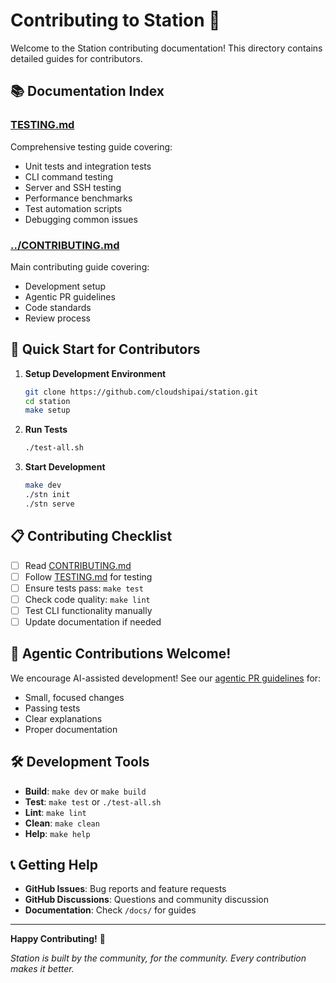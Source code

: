 # Contributing to Station 🚂

Welcome to the Station contributing documentation! This directory contains detailed guides for contributors.

## 📚 Documentation Index

### **[TESTING.md](./TESTING.md)**
Comprehensive testing guide covering:
- Unit tests and integration tests
- CLI command testing
- Server and SSH testing
- Performance benchmarks
- Test automation scripts
- Debugging common issues

### **[../CONTRIBUTING.md](../../CONTRIBUTING.md)**
Main contributing guide covering:
- Development setup
- Agentic PR guidelines
- Code standards
- Review process

## 🚀 Quick Start for Contributors

1. **Setup Development Environment**
   ```bash
   git clone https://github.com/cloudshipai/station.git
   cd station
   make setup
   ```

2. **Run Tests**
   ```bash
   ./test-all.sh
   ```

3. **Start Development**
   ```bash
   make dev
   ./stn init
   ./stn serve
   ```

## 📋 Contributing Checklist

- [ ] Read [CONTRIBUTING.md](../../CONTRIBUTING.md)
- [ ] Follow [TESTING.md](./TESTING.md) for testing
- [ ] Ensure tests pass: `make test`
- [ ] Check code quality: `make lint`
- [ ] Test CLI functionality manually
- [ ] Update documentation if needed

## 🤖 Agentic Contributions Welcome!

We encourage AI-assisted development! See our [agentic PR guidelines](../../CONTRIBUTING.md#-agentic-coding-prs-welcome) for:
- Small, focused changes
- Passing tests
- Clear explanations
- Proper documentation

## 🛠️ Development Tools

- **Build**: `make dev` or `make build`
- **Test**: `make test` or `./test-all.sh`
- **Lint**: `make lint`
- **Clean**: `make clean`
- **Help**: `make help`

## 📞 Getting Help

- **GitHub Issues**: Bug reports and feature requests
- **GitHub Discussions**: Questions and community discussion
- **Documentation**: Check `/docs/` for guides

---

**Happy Contributing!** 🎉

*Station is built by the community, for the community. Every contribution makes it better.*